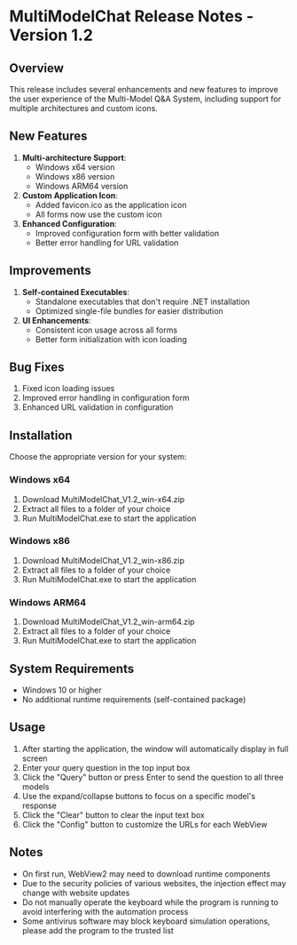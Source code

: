 # MultiModelChat Release Notes - Version 1.2

## Overview
This release includes several enhancements and new features to improve the user experience of the Multi-Model Q&A System, including support for multiple architectures and custom icons.

## New Features
1. **Multi-architecture Support**:
   - Windows x64 version
   - Windows x86 version
   - Windows ARM64 version
2. **Custom Application Icon**:
   - Added favicon.ico as the application icon
   - All forms now use the custom icon
3. **Enhanced Configuration**:
   - Improved configuration form with better validation
   - Better error handling for URL validation

## Improvements
1. **Self-contained Executables**:
   - Standalone executables that don't require .NET installation
   - Optimized single-file bundles for easier distribution
2. **UI Enhancements**:
   - Consistent icon usage across all forms
   - Better form initialization with icon loading

## Bug Fixes
1. Fixed icon loading issues
2. Improved error handling in configuration form
3. Enhanced URL validation in configuration

## Installation
Choose the appropriate version for your system:

### Windows x64
1. Download MultiModelChat_V1.2_win-x64.zip
2. Extract all files to a folder of your choice
3. Run MultiModelChat.exe to start the application

### Windows x86
1. Download MultiModelChat_V1.2_win-x86.zip
2. Extract all files to a folder of your choice
3. Run MultiModelChat.exe to start the application

### Windows ARM64
1. Download MultiModelChat_V1.2_win-arm64.zip
2. Extract all files to a folder of your choice
3. Run MultiModelChat.exe to start the application

## System Requirements
- Windows 10 or higher
- No additional runtime requirements (self-contained package)

## Usage
1. After starting the application, the window will automatically display in full screen
2. Enter your query question in the top input box
3. Click the "Query" button or press Enter to send the question to all three models
4. Use the expand/collapse buttons to focus on a specific model's response
5. Click the "Clear" button to clear the input text box
6. Click the "Config" button to customize the URLs for each WebView

## Notes
- On first run, WebView2 may need to download runtime components
- Due to the security policies of various websites, the injection effect may change with website updates
- Do not manually operate the keyboard while the program is running to avoid interfering with the automation process
- Some antivirus software may block keyboard simulation operations, please add the program to the trusted list